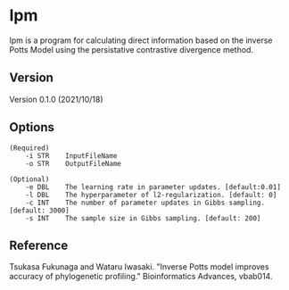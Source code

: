 # Ipm
Ipm is a program for calculating direct information based on the inverse Potts Model using the persistative contrastive divergence method.

## Version
Version 0.1.0 (2021/10/18)

## Options
    (Required)
        -i STR    InputFileName
        -o STR    OutputFileName
        
    (Optional) 
        -e DBL    The learning rate in parameter updates. [default:0.01]
        -l DBL    The hyperparameter of l2-regularization. [default: 0]
        -c INT    The number of parameter updates in Gibbs sampling. [default: 3000]
        -s INT    The sample size in Gibbs sampling. [default: 200]

## Reference
Tsukasa Fukunaga and Wataru Iwasaki. "Inverse Potts model improves accuracy of phylogenetic profiling." Bioinformatics Advances, vbab014.
